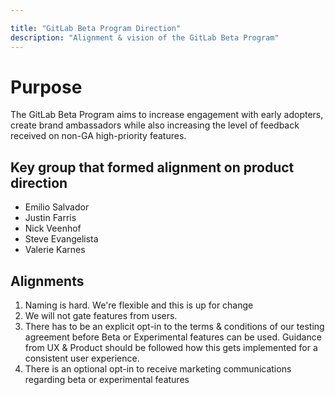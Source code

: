 ```yaml
---

title: "GitLab Beta Program Direction"
description: "Alignment & vision of the GitLab Beta Program"
---
```


# Purpose

The GitLab Beta Program aims to increase engagement with early adopters, create brand ambassadors while also increasing the level of feedback received on non-GA high-priority features.

## Key group that formed alignment on product direction

* Emilio Salvador
* Justin Farris
* Nick Veenhof
* Steve Evangelista
* Valerie Karnes

## Alignments

1. Naming is hard. We're flexible and this is up for change
2. We will not gate features from users.
3. There has to be an explicit opt-in to the terms & conditions of our testing agreement before Beta or Experimental features can be used. Guidance from UX & Product should be followed how this gets implemented for a consistent user experience.
4. There is an optional opt-in to receive marketing communications regarding beta or experimental features